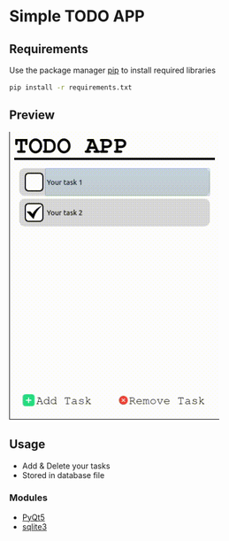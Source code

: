 # Simple TODO APP

## Requirements
Use the package manager [pip](https://pip.pypa.io/en/stable/) to install required libraries

```bash
pip install -r requirements.txt
```

## Preview
![Demo](docs/demo_video.gif)

## Usage
- Add & Delete your tasks
- Stored in database file

### Modules
- [PyQt5](https://doc.qt.io/qtforpython-6/)
- [sqlite3](https://docs.python.org/3/library/sqlite3.html)